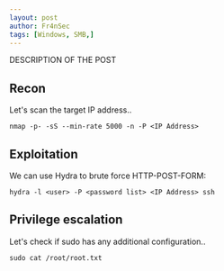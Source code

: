 ```yaml
---
layout: post
author: Fr4nSec
tags: [Windows, SMB,]
---
```


DESCRIPTION OF THE POST

## Recon

Let's scan the target IP address..

```
nmap -p- -sS --min-rate 5000 -n -P <IP Address>
```

## Exploitation

We can use Hydra to brute force HTTP-POST-FORM:

```
hydra -l <user> -P <password list> <IP Address> ssh
```



## Privilege escalation

Let's check if sudo has any additional configuration..

```
sudo cat /root/root.txt
```
